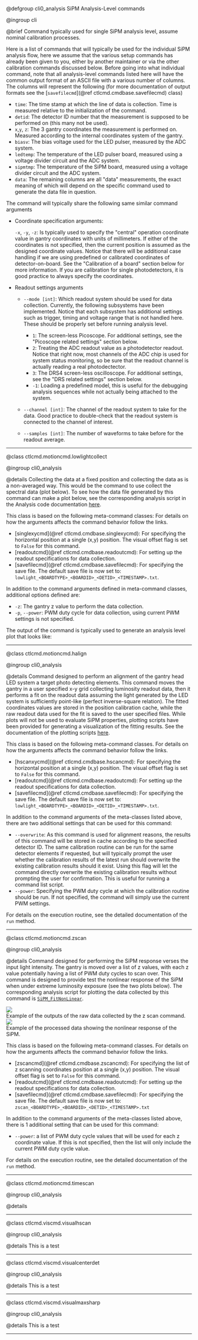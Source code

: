 @defgroup cli0_analysis SiPM Analysis-Level commands

@ingroup cli

@brief Command typically used for single SiPM analysis level, assume nominal
calibration processes.

Here is a list of commands that will typically be used for the individual SiPM
analysis flow, here we assume that the various setup commands has already been
given to you, either by another maintainer or via the other calibration commands
discussed below. Before going into what individual command, note that all
analysis-level commands listed here will have the common output format of an
ASCII file with a various number of columns. The columns will represent the
following (for more documentation of output formats see the [`savefilecmd`](@ref
ctlcmd.cmdbase.savefilecmd) class)

- `time`: The time stamp at which the line of data is collection. Time is
  measured relative to the initialization of the command.
- `detid`: The detector ID number that the measurement is supposed to be
  performed on (this many not be used).
- `x`,`y`, `z`: The 3 gantry coordinates the measurement is performed on.
  Measured according to the internal coordinates system of the gantry.
- `biasv`: The bias voltage used for the LED pulser, measured by the ADC system.
- `ledtemp`: The temperature of the LED pulser board, measured using a voltage
  divider circuit and the ADC system.
- `sipmtmp`: The temperature of the SiPM board, measured using a voltage divider
  circuit and the ADC system.
- `data`: The remaining columns are all "data" measurements, the exact meaning of
  which will depend on the specific command used to generate the data file in
  question.

The command will typically share the following same similar command arguments

- Coordinate specification arguments:

  `-x`, `-y`, `-z`: Is typically used to specify the "central" operation
  coordinate value in gantry coordinates with units of millimeters. If either of
  the coordinates is not specified, then the current position is assumed as the
  designed coordinate values. Notice that there will be additional case handling
  if we are using predefined or calibrated coordinates of detector-on-board. See
  the "Calibration of a board" section below for more information. If you are
  calibration for single photodetectors, it is good practice to always specify
  the coordinates.

- Readout settings arguments

  - `--mode [int]`: Which readout system should be used for data collection.
    Currently, the following subsystems have been implemented. Notice that each
    subsystem has additional settings such as trigger, timing and voltage range
    that is not handled here. These should be properly set before running
    analysis level.

    - `1`: The screen-less Picoscope. For additional settings, see the "Picoscope
      related settings" section below.
    - `2`: Treating the ADC readout value as a photodetector readout. Notice that
      right now, most channels of the ADC chip is used for system status
      monitoring, so be sure that the readout channel is actually reading a real
      photodectector.
    - `3`: The DRS4 screen-less oscilloscope. For additional settings, see the
      "DRS related settings" section below.
    - `-1`: Loading a predefined model, this is useful for the debugging analysis
      sequences while not actually being attached to the system.

  - `--channel [int]`: The channel of the readout system to take for the data.
    Good practice to double-check that the readout system is connected to the
    channel of interest.

  - `--samples [int]`: The number of waveforms to take before for the readout
    average.

---

@class ctlcmd.motioncmd.lowlightcollect

@ingroup cli0_analysis

@details Collecting the data at a fixed position and collecting the data as is
a non-averaged way. This would be the command to use collect the spectral data
(plot below). To see how the data file generated by this command can make a
plot below, see the corresponding analysis script in the Analysis code
documentation [here][analysis-lowlight].

[analysis-lowlight]: https://yimuchen.github.io/SiPMCalib/

This class is based on the following meta-command classes: For details on how the
arguments affects the command behavior follow the links.

- [singlexycmd](@ref ctlcmd.cmdbase.singlexycmd): For specifying the horizontal
  position at a single (x,y) position. The visual offset flag is set to `False`
  for this command.
- [readoutcmd](@ref ctlcmd.cmdbase.readoutcmd): For setting up the readout
  specifications for data collection.
- [savefilecmd](@ref ctlcmd.cmdbase.savefilecmd): For specifying the save file.
  The default save file is now set to:
  `lowlight_<BOARDTYPE>_<BOARDID>_<DETID>_<TIMESTAMP>.txt`.

In addition to the command arguments defined in meta-command classes, additional
options defined are:

- `-z`: The gantry z value to perform the data collection.
- `-p`, `--power`: PWM duty cycle for data collection, using current PWM settings
  is not specified.

The output of the command is typically used to generate an analysis level plot
that looks like:

---

@class ctlcmd.motioncmd.halign

@ingroup cli0_analysis

@details Command designed to perform an alignment of the gantry head LED system
a target photo detecting elements. This command moves the gantry in a user
specified x-y grid collecting luminosity readout data, then it performs a fit
on the readout data assuming the light generated by the LED system is
sufficiently point-like (perfect inverse-square relation). The fitted
coordinates values are stored in the position calibration cache, while the raw
readout data used for the fit is saved to the user specified files. While plots
will not be used to evaluate SiPM properties, plotting scripts have been
provided for generating a visualization of the fitting results. See the
documentation of the plotting scripts [here][analysis-lumialign].

[analysis-lumialign]: https://yimuchen.github.io/SiPMCalib/

This class is based on the following meta-command classes. For details on how the
arguments affects the command behavior follow the links.

- [hscanxycmd](@ref ctlcmd.cmdbase.hscancmd): For specifying the horizontal
  position at a single (x,y) position. The visual offset flag is set to `False`
  for this command.
- [readoutcmd](@ref ctlcmd.cmdbase.readoutcmd): For setting up the readout
  specifications for data collection.
- [savefilecmd](@ref ctlcmd.cmdbase.savefilecmd): For specifying the save file.
  The default save file is now set to:
  `lowlight_<BOARDTYPE>_<BOARDID>_<DETID>_<TIMESTAMP>.txt`.

In addition to the command arguments of the meta-classes listed above, there
are two additional settings that can be used for this command:

- `--overwrite`: As this command is used for alignment reasons, the results of
  this command will be stored in cache according to the specified detector ID.
  The same calibration routine can be run for the same detector elements if
  requested, but will typically prompt the user whether the calibration results
  of the latest run should overwrite the existing calibration results should it
  exist. Using this flag will let the command directly overwrite the existing
  calibration results without prompting the user for confirmation. This is
  useful for running a command list script.
- `--power`: Specifying the PWM duty cycle at which the calibration routine should
  be run. If not specified, the command will simply use the current PWM settings.

For details on the execution routine, see the detailed documentation of the
`run` method.

---

@class ctlcmd.motioncmd.zscan

@ingroup cli0_analysis

@details Command designed for performing the SiPM response verses the input
light intensity. The gantry is moved over a list of z values, with each z value
potentially having a list of PWM duty cycles to scan over. This command is
designed to provide test the nonlinear response of the SiPM when under extreme
luminosity exposure (see the two plots below). The corresponding analysis
script for plotting the data collected by this command is
[`SiPM_FitNonLinear`][fitnl].

[fitnl]: https://umdcms.github.io/SiPMCalib/group__SiPMCalc

<div class="plot_example">
<img src="image/zscan_raw.png"/><br/>
  Example of the outputs of the raw data collected by the z scan command.
</div>

<div class="plot_example">
<img src="image/zscan_processed.png"/><br/>
  Example of the processed data showing the nonlinear response of the SiPM.
</div>

This class is based on the following meta-command classes. For
details on how the arguments affects the command behavior follow the links.

- [zscancmd](@ref ctlcmd.cmdbase.zscancmd): For specifying the list of z
  scanning coordinates position at a single (x,y) position. The visual offset
  flag is set to `False` for this command.
- [readoutcmd](@ref ctlcmd.cmdbase.readoutcmd): For setting up the readout
  specifications for data collection.
- [savefilecmd](@ref ctlcmd.cmdbase.savefilecmd): For specifying the save file.
  The default save file is now set to:
  `zscan_<BOARDTYPE>_<BOARDID>_<DETID>_<TIMESTAMP>.txt`

In addition to the command arguments of the meta-classes listed above, there
is 1 additional setting that can be used for this command:

- `--power`: a list of PWM duty cycle values that will be used for each z
  coordinate value. If this is not specified, then the list will only include
  the current PWM duty cycle value.

For details on the execution routine, see the detailed documentation of the
`run` method.

---

@class ctlcmd.motioncmd.timescan

@ingroup cli0_analysis

@details

---

@class ctlcmd.viscmd.visualhscan

@ingroup cli0_analysis

@details This is a test

---

@class ctlcmd.viscmd.visualcenterdet

@ingroup cli0_analysis

@details This is a test

---

@class ctlcmd.viscmd.visualmaxsharp

@ingroup cli0_analysis

@details This is a test

---
